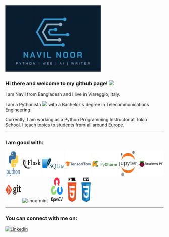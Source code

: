 <img src="/sm-banner.PNG" alt="banner" />
<img src="https://komarev.com/ghpvc/?username=navil-noor&style=flat-square&color=blue" alt=""/>
<!-- remove comment for below after pull requests, contribution and stars -->
<!-- <img src=https://github-readme-stats.vercel.app/api?username=navil-noor&show_icons=true&theme=tokyonight /> -->
<!-- themes = dark, radical, merko, gruvbox, tokyonight, onedark, cobalt, synthwave, highcontrast, dracula -->
<img src="https://github-readme-stats.vercel.app/api/top-langs/?username=navil-noor&layout=compact" alt=""/>

### Hi there and welcome to my github page! <img src="https://media.giphy.com/media/hvRJCLFzcasrR4ia7z/giphy.gif" width="40px"/>

I am Navil from Bangladesh and I live in Viareggio, Italy.

I am a Pythonista <img src="https://media.giphy.com/media/KAq5w47R9rmTuvWOWa/giphy.gif" width="25"> with a Bachelor's degree in Telecommunications Engineering.

Currently, I am working as a Python Programming Instructor at Tokio School. I teach topics to students from all around Europe.

---

### I am good with:

<p>
  <img src="https://github.com/devicons/devicon/blob/master/icons/python/python-original-wordmark.svg" title="python" alt="python" width="50" height="80"/>
  <img src="https://github.com/devicons/devicon/blob/master/icons/flask/flask-original-wordmark.svg" title="flask" alt="flask" width="60" height="80"/>
  <img src="https://github.com/devicons/devicon/blob/master/icons/sqlite/sqlite-original-wordmark.svg" title="sqlite" alt="sqlite" width="70" height="80"/>
  <img src="https://github.com/devicons/devicon/blob/master/icons/tensorflow/tensorflow-original-wordmark.svg" title="tensorflow" alt="tensorflow" width="80" height="80"/>
  <img src="https://github.com/devicons/devicon/blob/master/icons/pycharm/pycharm-original-wordmark.svg" title="pycharm" alt="pycharm" width="80" height="80"/>
  <img src="https://github.com/devicons/devicon/blob/master/icons/jupyter/jupyter-original-wordmark.svg" title="jupyter" alt="jupyter" width="60" height="80"/>
  <img src="https://github.com/devicons/devicon/blob/master/icons/raspberrypi/raspberrypi-original-wordmark.svg" title="raspberrypi" alt="raspberrypi" width="80" height="80"/>
  <img src="https://github.com/devicons/devicon/blob/master/icons/git/git-original-wordmark.svg" title="git" alt="git" width="50" height="80"/>
  <img src="https://github.com/gilbarbara/logos/blob/master/logos/linux-mint.svg" title="linux-mint" alt="linux-mint" width="40" height="80"/>
  <img src="https://github.com/devicons/devicon/blob/master/icons/opencv/opencv-original-wordmark.svg" title="opencv" alt="opencv" width="50" height="80"/>
  <img src="https://github.com/devicons/devicon/blob/master/icons/html5/html5-original-wordmark.svg" title="html5" alt="html5" width="40" height="80"/>
  <img src="https://github.com/devicons/devicon/blob/master/icons/css3/css3-original-wordmark.svg" title="css3" alt="css3" width="40" height="80"/>
</p>

---

### You can connect with me on:

<a href="https://www.linkedin.com/in/navilnoor/">
  <img alt="Linkedin" src="https://img.shields.io/badge/Navil Noor-0077B5?logo=linkedin&logoColor=white&style=for-the-badge" />
</a>
